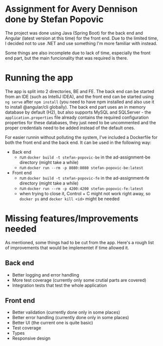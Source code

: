 # Assignment for Avery Dennison done by Stefan Popovic
The project was done using Java (Spring Boot) for the back end and Angular (latest version at this time) for the front end. Due to the limited time, I decided not to use .NET and use something I'm more familiar with instead.

Some things are also incomplete due to lack of time, especially the front end part, but the main funcionality that was required is there.

# Running the app
The app is split into 2 directories, BE and FE. The back end can be started from an IDE (such as IntelliJ IDEA), and the front end can be started using `ng serve` after `npm install` (you need to have npm installed and also use it to install @angular/cli globally).
The back end part uses an in memory database by default (H2), but also supports MySQL and SQLServer - the `application.properties` file already contains the required configuration properties for these databases, they just need to be uncommented and the proper credentials need to be added instead of the default ones.

For easier runnin without polluting the system, I've included a Dockerfile for both the front end and the back end. It can be used in the following way:

* Back end
    * run `docker build -t stefan-popovic-be` in the ad-assignment-be directory (might take a while)
    * run `docker run --rm -p 8080:8080 stefan-popovic-be:latest`
* Front end
    * run `docker build -t stefan-popovic-fe` in the ad-assignment-fe directory (might take a while)
    * run `docker run --rm -p 4200:4200 stefan-popovic-fe:latest`
    * when trying to close it, Control + C might not work right away, so `docker ps` and `docker kill <id>` might be needed
    
# Missing features/Improvements needed
As mentioned, some things had to be cut from the app. Here's a rough list of improvements that would be implementet if time allowed it.

## Back end
* Better logging and error handling
* More test coverage (currently only some crutial parts are covered)
* Integration tests that test the whole application

## Front end
* Better validation (currently done only in some places)
* Better error handling (currently done only in some places)
* Better UI (the current one is quite basic)
* Test coverage
* Types
* Responsive design

